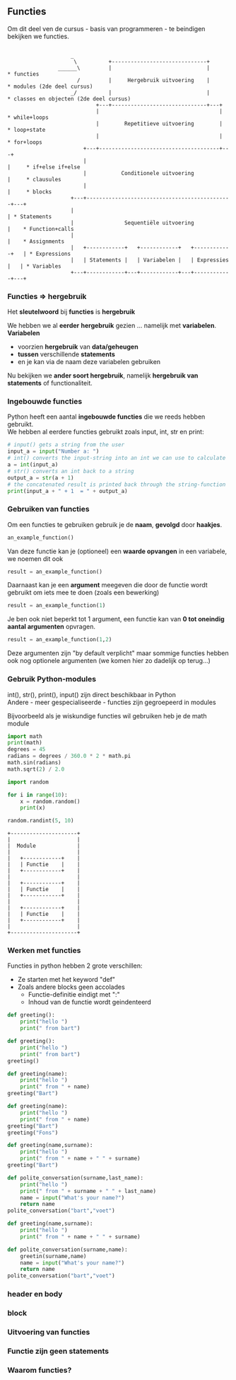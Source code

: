 ## Functies

Om dit deel ven de cursus - basis van programmeren - te beindigen bekijken we functies.

~~~

                    _
                     \          +------------------------------+
                ______\         |                              |             * functies
                      /         |     Hergebruik uitvoering    |             * modules (2de deel cursus)
                    _/          |                              |             * classes en objecten (2de deel cursus)
                            +---+------------------------------+---+
                            |                                      |         * while+loops
                            |        Repetitieve uitvoering        |         * loop+state
                            |                                      |         * for+loops
                        +---+--------------------------------------+---+
                        |                                              |     * if+else if+else
                        |           Conditionele uitvoering            |     * clausules
                        |                                              |     * blocks
                    +---+----------------------------------------------+---+
                    |                                                      | * Statements
                    |                Sequentiële uitvoering                |    * Function+calls
                    |                                                      |    * Assignments
                    |   +------------+   +------------+   +------------+   | * Expressions
                    |   | Statements |   | Variabelen |   | Expressies |   | * Variables
                    +---+------------+---+------------+---+------------+---+
~~~

### Functies => hergebruik

Het **sleutelwoord** bij **functies** is **hergebruik**

We hebben we al **eerder** **hergebruik** gezien ... namelijk met **variabelen**.  
**Variabelen**

* voorzien **hergebruik** van **data/geheugen** 
* **tussen** verschillende **statements**
* en je kan via de naam deze variabelen gebruiken

Nu bekijken we **ander soort hergebruik**, namelijk **hergebruik van statements** of functionaliteit.


### Ingebouwde functies

Python heeft een aantal **ingebouwde functies** die we reeds hebben gebruikt.  
We hebben al eerdere functies gebruikt zoals input, int, str en print:

~~~python
# input() gets a string from the user
input_a = input("Number a: ")
# int() converts the input-string into an int we can use to calculate
a = int(input_a) 
# str() converts an int back to a string
output_a = str(a + 1)
# the concatenated result is printed back through the string-function
print(input_a + " + 1  = " + output_a)
~~~

### Gebruiken van functies

Om een functies te gebruiken gebruik je de **naam**, **gevolgd** door **haakjes**.

~~~python
an_example_function()
~~~

Van deze functie kan je (optioneel) een **waarde opvangen** in een variabele, we noemen dit ook 

~~~python
result = an_example_function()
~~~

Daarnaast kan je een **argument** meegeven die door de functie wordt gebruikt om iets mee te doen (zoals een bewerking)

~~~python
result = an_example_function(1)
~~~

Je ben ook niet beperkt tot 1 argument, een functie kan van **0 tot oneindig aantal argumenten** opvragen.

~~~python
result = an_example_function(1,2)
~~~

Deze argumenten zijn "by default verplicht" maar sommige functies hebben ook nog optionele argumenten (we komen hier zo dadelijk op terug...)

### Gebruik Python-modules

int(), str(), print(), input() zijn direct beschikbaar in Python  
Andere - meer gespecialiseerde - functies zijn gegroepeerd in modules

Bijvoorbeeld als je wiskundige functies wil gebruiken heb je de math module


~~~python
import math
print(math)
degrees = 45
radians = degrees / 360.0 * 2 * math.pi
math.sin(radians)
math.sqrt(2) / 2.0
~~~

~~~python
import random

for i in range(10):
    x = random.random()
    print(x)
~~~

~~~python
random.randint(5, 10)
~~~


~~~
+---------------------+
|                     |
|  Module             |
|                     |
|   +------------+    |
|   | Functie    |    |
|   +------------+    |
|                     |
|   +------------+    |
|   | Functie    |    |
|   +------------+    |
|                     |
|   +------------+    |
|   | Functie    |    |
|   +------------+    |
|                     |
+---------------------+
~~~

### Werken met functies

Functies in python hebben 2 grote verschillen:

* Ze starten met het keyword "def"
* Zoals andere blocks geen accolades
     * Functie-definitie eindigt met ":"
     * Inhoud van de functie wordt geindenteerd

~~~python
def greeting():
    print("hello ")
    print(" from bart") 
~~~

~~~python
def greeting():
    print("hello ")
    print(" from bart") 
greeting()
~~~


~~~python
def greeting(name):
    print("hello ")
    print(" from " + name) 
greeting("Bart")
~~~

~~~python
def greeting(name):
    print("hello ")
    print(" from " + name) 
greeting("Bart")
greeting("Fons")
~~~


~~~python
def greeting(name,surname):
    print("hello ")
    print(" from " + name + " " + surname) 
greeting("Bart")
~~~


~~~python
def polite_conversation(surname,last_name):
    print("hello ")
    print(" from " + surname + " " + last_name) 
    name = input("What's your name?")
    return name
polite_conversation("bart","voet")
~~~



~~~python
def greeting(name,surname):
    print("hello ")
    print(" from " + name + " " + surname) 

def polite_conversation(surname,name):
    greetin(surname,name)
    name = input("What's your name?")
    return name
polite_conversation("bart","voet")
~~~

### header en body

### block

### Uitvoering van functies

### Functie zijn geen statements

### Waarom functies?